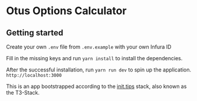 # Otus Options Calculator

## Getting started

Create your own `.env` file from `.env.example` with your own Infura ID

Fill in the missing keys and run `yarn install` to install the dependencies.

After the successful installation, run `yarn run dev` to spin up the application. `http://localhost:3000`

This is an app bootstrapped according to the [init.tips](https://init.tips) stack, also known as the T3-Stack.
